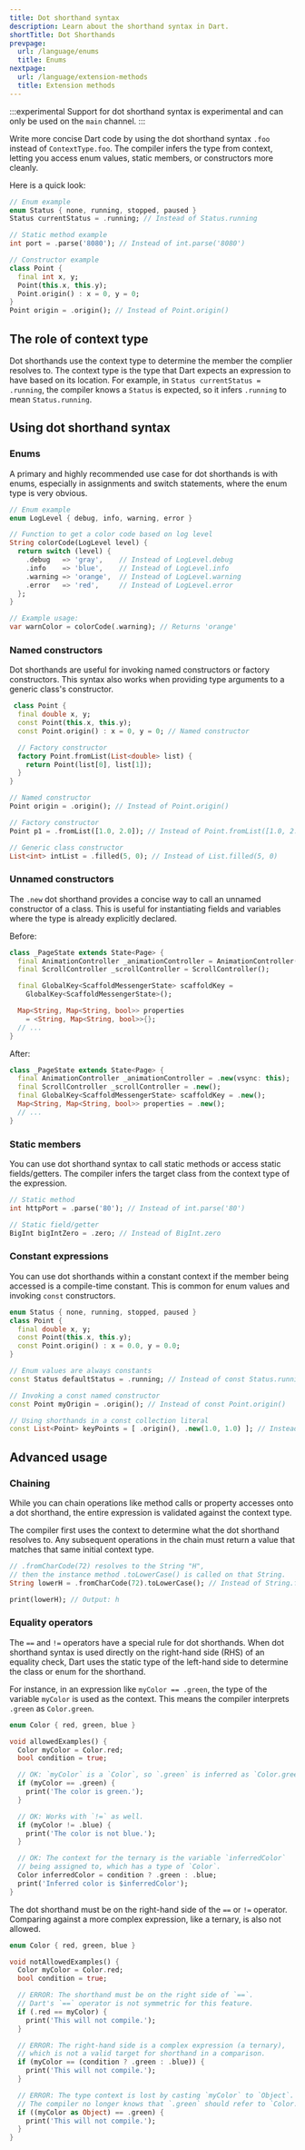 ```yaml
---
title: Dot shorthand syntax
description: Learn about the shorthand syntax in Dart.
shortTitle: Dot Shorthands
prevpage:
  url: /language/enums
  title: Enums
nextpage:
  url: /language/extension-methods
  title: Extension methods
---
```


:::experimental
Support for dot shorthand syntax is experimental and
can only be used on the `main` channel.
:::

Write more concise Dart code by using the dot shorthand syntax `.foo` 
instead of `ContextType.foo`. The compiler infers the type 
from context, letting you access enum values, static members, 
or constructors more cleanly.

Here is a quick look:

<?code-excerpt "language/lib/classes/shorthand.dart (intro)"?>
```dart
// Enum example
enum Status { none, running, stopped, paused }
Status currentStatus = .running; // Instead of Status.running

// Static method example
int port = .parse('8080'); // Instead of int.parse('8080')

// Constructor example
class Point {
  final int x, y;
  Point(this.x, this.y);
  Point.origin() : x = 0, y = 0;
}
Point origin = .origin(); // Instead of Point.origin()
```

## The role of context type 
Dot shorthands use the context type to determine the member 
the complier resolves to. The context type is the type that Dart 
expects an expression to have based on its location. 
For example, in `Status currentStatus = .running`, 
the compiler knows a `Status` is expected, so it infers 
`.running` to mean `Status.running`.

## Using dot shorthand syntax

### Enums
A primary and highly recommended use case for dot shorthands 
is with enums, especially in assignments and switch statements, 
where the enum type is very obvious.

<?code-excerpt "language/lib/classes/shorthand.dart (enums)"?>
```dart
// Enum example
enum LogLevel { debug, info, warning, error }

// Function to get a color code based on log level
String colorCode(LogLevel level) {
  return switch (level) {
    .debug   => 'gray',    // Instead of LogLevel.debug
    .info    => 'blue',    // Instead of LogLevel.info
    .warning => 'orange',  // Instead of LogLevel.warning
    .error   => 'red',     // Instead of LogLevel.error
  };
}

// Example usage:
var warnColor = colorCode(.warning); // Returns 'orange'
```

### Named constructors
Dot shorthands are useful for invoking named constructors 
or factory constructors. This syntax also works when providing 
type arguments to a generic class's constructor.

<?code-excerpt "language/lib/classes/shorthand.dart (constructors)"?>
```dart
 class Point {
  final double x, y;
  const Point(this.x, this.y);
  const Point.origin() : x = 0, y = 0; // Named constructor

  // Factory constructor
  factory Point.fromList(List<double> list) {
    return Point(list[0], list[1]);
  }
}

// Named constructor
Point origin = .origin(); // Instead of Point.origin()

// Factory constructor
Point p1 = .fromList([1.0, 2.0]); // Instead of Point.fromList([1.0, 2.0])

// Generic class constructor
List<int> intList = .filled(5, 0); // Instead of List.filled(5, 0)
``` 
### Unnamed constructors
The `.new` dot shorthand provides a concise way to call an
unnamed constructor of a class. This is useful 
for instantiating fields and variables where the type is 
already explicitly declared.

Before:
<?code-excerpt "language/lib/classes/shorthand.dart (unnamedbefore)"?>
```dart
class _PageState extends State<Page> {
  final AnimationController _animationController = AnimationController(vsync: this);
  final ScrollController _scrollController = ScrollController();

  final GlobalKey<ScaffoldMessengerState> scaffoldKey =
    GlobalKey<ScaffoldMessengerState>();

  Map<String, Map<String, bool>> properties
    = <String, Map<String, bool>>{};
  // ...
}
```
After:
<?code-excerpt "language/lib/classes/shorthand.dart (unnamedafter)"?>
```dart
class _PageState extends State<Page> {
  final AnimationController _animationController = .new(vsync: this);
  final ScrollController _scrollController = .new();
  final GlobalKey<ScaffoldMessengerState> scaffoldKey = .new();
  Map<String, Map<String, bool>> properties = .new();
  // ...
}
```


### Static members
You can use dot shorthand syntax to call static methods or 
access static fields/getters. The compiler infers the 
target class from the context type of the expression.

<?code-excerpt "language/lib/classes/shorthand.dart (methods)"?>
```dart
// Static method
int httpPort = .parse('80'); // Instead of int.parse('80')

// Static field/getter
BigInt bigIntZero = .zero; // Instead of BigInt.zero
```

### Constant expressions 
You can use dot shorthands within a constant context
if the member being accessed is a compile-time constant. 
This is common for enum values and invoking `const` constructors.

<?code-excerpt "language/lib/classes/shorthand.dart (const)"?>
```dart
enum Status { none, running, stopped, paused }
class Point {
  final double x, y;
  const Point(this.x, this.y);
  const Point.origin() : x = 0.0, y = 0.0;
}

// Enum values are always constants
const Status defaultStatus = .running; // Instead of const Status.running

// Invoking a const named constructor
const Point myOrigin = .origin(); // Instead of const Point.origin()

// Using shorthands in a const collection literal
const List<Point> keyPoints = [ .origin(), .new(1.0, 1.0) ]; // Instead of [const Point.origin(), const Point(1.0, 1.0)]
```


## Advanced usage

### Chaining
While you can chain operations like method calls or 
property accesses onto a dot shorthand, the entire expression 
is validated against the context type.

The compiler first uses the context to determine what the 
dot shorthand resolves to. Any subsequent operations in the 
chain must return a value that matches that same initial 
context type.


<?code-excerpt "language/lib/classes/shorthand.dart (chain)"?>
```dart
// .fromCharCode(72) resolves to the String "H",
// then the instance method .toLowerCase() is called on that String.
String lowerH = .fromCharCode(72).toLowerCase(); // Instead of String.fromCharCode(72).toLowerCase()

print(lowerH); // Output: h
```

### Equality operators
The `==` and `!=` operators have a special rule for dot shorthands. 
When dot shorthand syntax is used directly on the right-hand side (RHS) 
of an equality check, Dart uses the static type of the 
left-hand side to determine the class or enum for the shorthand.

For instance, in an expression like `myColor == .green`, 
the type of the variable `myColor` is used as the context. 
This means the compiler interprets `.green` as `Color.green`.

<?code-excerpt "language/lib/classes/shorthand.dart (allowedequality)"?>
```dart
enum Color { red, green, blue }

void allowedExamples() {
  Color myColor = Color.red;
  bool condition = true;

  // OK: `myColor` is a `Color`, so `.green` is inferred as `Color.green`.
  if (myColor == .green) {
    print('The color is green.');
  }

  // OK: Works with `!=` as well.
  if (myColor != .blue) {
    print('The color is not blue.');
  }

  // OK: The context for the ternary is the variable `inferredColor`
  // being assigned to, which has a type of `Color`.
  Color inferredColor = condition ? .green : .blue;
  print('Inferred color is $inferredColor');
}
```
The dot shorthand must be on the right-hand side of the `==` 
or `!=` operator. Comparing against a more complex expression, 
like a ternary, is also not allowed.

<?code-excerpt "language/lib/classes/shorthand.dart (notallowedequality)"?>
```dart
enum Color { red, green, blue }

void notAllowedExamples() {
  Color myColor = Color.red;
  bool condition = true;

  // ERROR: The shorthand must be on the right side of `==`.
  // Dart's `==` operator is not symmetric for this feature.
  if (.red == myColor) {
    print('This will not compile.');
  }

  // ERROR: The right-hand side is a complex expression (a ternary),
  // which is not a valid target for shorthand in a comparison.
  if (myColor == (condition ? .green : .blue)) {
    print('This will not compile.');
  }

  // ERROR: The type context is lost by casting `myColor` to `Object`.
  // The compiler no longer knows that `.green` should refer to `Color.green`.
  if ((myColor as Object) == .green) {
    print('This will not compile.');
  }
}
```


